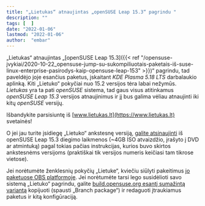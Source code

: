 ```yaml
---
title: "„Lietukas“ atnaujintas „openSUSE Leap 15.3“ pagrindu "
description: ""
tags: [  ]
date: "2022-01-06"
lastmod: "2022-01-06"
author:  "embar"
---
```

„Lietukas“ atnaujintas „[openSUSE Leap 15.3]({{< ref "/opensuse-įvykiai/2020-10-22_opensuse-jump-su-sukompiliuotais-paketais-iš-suse-linux-enterprise-pasirodys-kaip-opensuse-leap-153" >}})“ pagrindu, tad paveldėjo joje esančius paketus, įskaitant _KDE Plasma 5.18 LTS_ darbalaukio aplinką. Kiti „Lietuko“ pokyčiai nuo 15.2 versijos tėra labai nežymūs. _Lietukas_ yra ta pati _openSUSE_ sistema, tad gaus visus atitinkamus _openSUSE Leap 15.3_ versijos atnaujinimus ir jį bus galima vėliau atnaujinti iki kitų _openSUSE_ versijų.

Išbandykite parsisiuntę iš [www.lietukas.lt](https://www.lietukas.lt) svetainės!

O jei jau turite įsidiegę „Lietuko“ ankstesnę versiją, [galite atsinaujinti](https://www.lietukas.lt/ymp/lietuko_atnaujinimas.html) iš openSUSE Leap 15.3 diegimo laikmenos (~4GB ISO atvaizdžio, įrašyto į DVD ar atmintuką) pagal tokias pačias instrukcijas, kurios buvo skirtos ankstesnėms versijoms (praktiškai tik versijos numeris keičiasi tam tikrose vietose).

Jei norėtumėte ženklesnių pokyčių „Lietuke“, kviečiu siūlyti pakeitimus [jo paketuose OBS platformoje](https://build.opensuse.org/project/show/home:embar-:Lietukas). Jei norėtumėte tarsi lego susidėlioti savo sistemą „Lietuko“ pagrindu, galite [build.opensuse.org esantį sumažintą variantą](https://build.opensuse.org/package/show/home:embar-:Lietukas/Lietukas_15.3_mini) kopijuoti (spausti „Branch package“) ir redaguoti įtraukiamus paketus ir kitą konfigūraciją.
